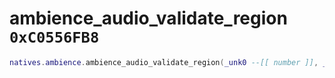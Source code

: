 # ambience_audio_validate_region `0xC0556FB8`

```lua
natives.ambience.ambience_audio_validate_region(_unk0 --[[ number ]], _unk1 --[[ number ]])
```